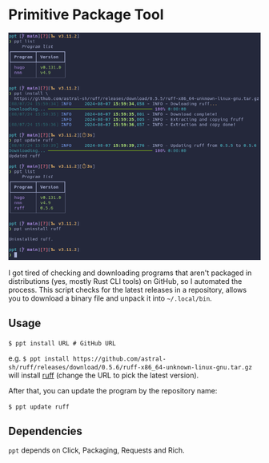 # Primitive Package Tool

![ppt screenshot](ppt.png)

I got tired of checking and downloading programs that aren't packaged in distributions (yes, mostly Rust CLI tools) on GitHub, so I automated the process. This script checks for the latest releases in a repository, allows you to download a binary file and unpack it into `~/.local/bin`.

## Usage

`$ ppt install URL # GitHub URL`

e.g. `$ ppt install https://github.com/astral-sh/ruff/releases/download/0.5.6/ruff-x86_64-unknown-linux-gnu.tar.gz` will install [ruff](https://github.com/astral-sh/ruff) (change the URL to pick the latest version).

After that, you can update the program by the repository name:

`$ ppt update ruff`

## Dependencies

`ppt` depends on Click, Packaging, Requests and Rich.
